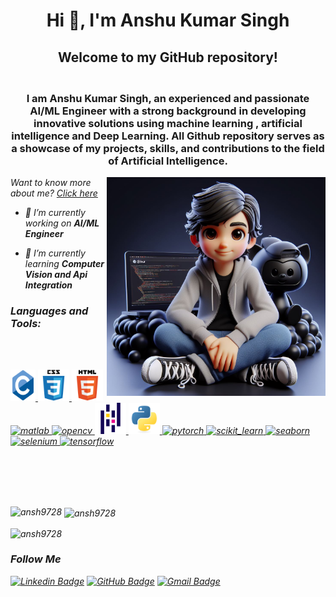 <h1 align="center">
  Hi 👋, I'm Anshu Kumar Singh
</h1>

<h2 align='center'>
  Welcome to my GitHub repository!<br>
</h2>
 <h3 align='center'>
  <br>
  I am Anshu Kumar Singh, an experienced and passionate AI/ML Engineer with a strong background in developing innovative solutions using machine learning , artificial intelligence and Deep Learning. All Github repository serves as a showcase of my projects, skills, and contributions to the field of Artificial Intelligence.

</h3>


<img align="right" alt="Coder GIF" height=350 width=350 src="https://github.com/Ansh9728/Ansh9728/blob/main/github.jpeg" />

<em> Want to know more about me? [Click here](https://drive.google.com/file/d/1RZThOTc0xw-PVrlh-qdZAaBX2fqOJYKA/view?usp=drive_link) </em>
<em>


- 🔭 I’m currently working on **AI/ML Engineer**

- 🌱 I’m currently learning **Computer Vision and Api Integration**

<h3 align="left">Languages and Tools:</h3>

<br><br>
<p align="left">
  <a href="https://www.cprogramming.com/" target="_blank" rel="noreferrer"> 
    <img src="https://raw.githubusercontent.com/devicons/devicon/master/icons/c/c-original.svg" alt="c" width="40" height="50"/> </a> 
  <a href="https://www.w3schools.com/css/" target="_blank" rel="noreferrer"> 
    <img src="https://raw.githubusercontent.com/devicons/devicon/master/icons/css3/css3-original-wordmark.svg" alt="css3" width="50" height="50"/> 
  </a> 
  <a href="https://www.w3.org/html/" target="_blank" rel="noreferrer"> 
    <img src="https://raw.githubusercontent.com/devicons/devicon/master/icons/html5/html5-original-wordmark.svg" alt="html5" width="50" height="50"/> 
  </a> 
  <a href="https://www.mathworks.com/" target="_blank" rel="noreferrer">
    <img src="https://upload.wikimedia.org/wikipedia/commons/2/21/Matlab_Logo.png" alt="matlab" width="50" height="50"/> 
  </a> 
  <a href="https://opencv.org/" target="_blank" rel="noreferrer">
    <img src="https://www.vectorlogo.zone/logos/opencv/opencv-icon.svg" alt="opencv" width="50" height="50"/>
  </a> 
  <a href="https://pandas.pydata.org/" target="_blank" rel="noreferrer"> 
      <img src="https://raw.githubusercontent.com/devicons/devicon/2ae2a900d2f041da66e950e4d48052658d850630/icons/pandas/pandas-original.svg" alt="pandas" width="50" height="50"/> 
  </a> 
  <a href="https://www.python.org" target="_blank" rel="noreferrer"> 
    <img src="https://raw.githubusercontent.com/devicons/devicon/master/icons/python/python-original.svg" alt="python" width="50" height="50"/> </a> 
  <a href="https://pytorch.org/" target="_blank" rel="noreferrer"> 
    <img src="https://www.vectorlogo.zone/logos/pytorch/pytorch-icon.svg" alt="pytorch" width="50" height="50"/> 
  </a> 
  <a href="https://scikit-learn.org/" target="_blank" rel="noreferrer">
    <img src="https://upload.wikimedia.org/wikipedia/commons/0/05/Scikit_learn_logo_small.svg" alt="scikit_learn" width="50" height="50"/> 
  </a>
  <a href="https://seaborn.pydata.org/" target="_blank" rel="noreferrer">
    <img src="https://seaborn.pydata.org/_images/logo-mark-lightbg.svg" alt="seaborn" width="50" height="50"/> 
  </a>
  <a href="https://www.selenium.dev" target="_blank" rel="noreferrer"> 
    <img src="https://raw.githubusercontent.com/detain/svg-logos/780f25886640cef088af994181646db2f6b1a3f8/svg/selenium-logo.svg" alt="selenium" width="50" height="50"/> 
  </a>
  <a href="https://www.tensorflow.org" target="_blank" rel="noreferrer">
    <img src="https://www.vectorlogo.zone/logos/tensorflow/tensorflow-icon.svg" alt="tensorflow" width="50" height="50"/> 
  </a> 
</p>

<br>
<br>
<br>
<br>

<p>
  <img align="left" src="https://github-readme-stats.vercel.app/api/top-langs?username=ansh9728&show_icons=true&locale=en&layout=compact" alt="ansh9728" />
</p>

<p>&nbsp;<img align="center" src="https://github-readme-stats.vercel.app/api?username=ansh9728&show_icons=true&locale=en" alt="ansh9728" /></p>

<p><img align="center" src="https://github-readme-streak-stats.herokuapp.com/?user=ansh9728&" alt="ansh9728" /></p>


### Follow Me

[![Linkedin Badge](https://img.shields.io/badge/-Anshu%20KumarSingh-blue?style=flat-circle&logo=Linkedin&logoColor=white&link=https://www.linkedin.com/in/anshu-kumar-singh-3a6807179/)](https://www.linkedin.com/in/anshu-kumar-singh-3a6807179/) 
[![GitHub Badge](https://img.shields.io/badge/-@Ansh9728-24292e?style=flat-circle&labelColor=24292e&logo=github&logoColor=white&link=https://github.com/Ansh9728)](https://github.com/Ansh9728) 
[![Gmail Badge](https://img.shields.io/badge/-@AnshKumar9728-d54b3d?style=flat-circle&labelColor=d54b3d&logo=gmail&logoColor=white&link=mailto:anshukumar9728@gmail.com)](mailto:anshukumar9728@gmail.com)
